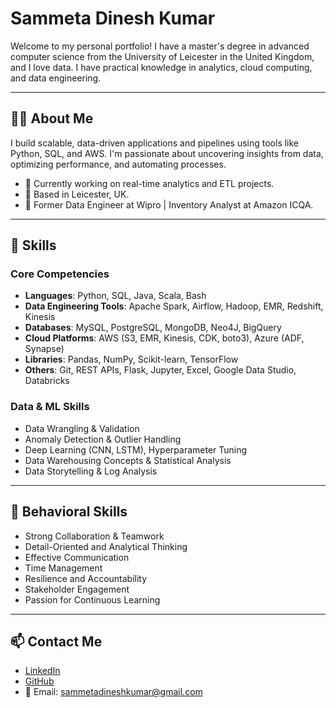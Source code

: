 # Sammeta Dinesh Kumar

Welcome to my personal portfolio! I have a master's degree in advanced computer science from the University of Leicester in the United Kingdom, and I love data. I have practical knowledge in analytics, cloud computing, and data engineering.

---

## 👨‍💻 About Me

I build scalable, data-driven applications and pipelines using tools like Python, SQL, and AWS. I'm passionate about uncovering insights from data, optimizing performance, and automating processes.

- 🧠 Currently working on real-time analytics and ETL projects.
- 📍 Based in Leicester, UK.
- 💼 Former Data Engineer at Wipro | Inventory Analyst at Amazon ICQA.

---

## 🚀 Skills

### Core Competencies
- **Languages**: Python, SQL, Java, Scala, Bash  
- **Data Engineering Tools**: Apache Spark, Airflow, Hadoop, EMR, Redshift, Kinesis  
- **Databases**: MySQL, PostgreSQL, MongoDB, Neo4J, BigQuery  
- **Cloud Platforms**: AWS (S3, EMR, Kinesis, CDK, boto3), Azure (ADF, Synapse)  
- **Libraries**: Pandas, NumPy, Scikit-learn, TensorFlow  
- **Others**: Git, REST APIs, Flask, Jupyter, Excel, Google Data Studio, Databricks

### Data & ML Skills
- Data Wrangling & Validation  
- Anomaly Detection & Outlier Handling  
- Deep Learning (CNN, LSTM), Hyperparameter Tuning  
- Data Warehousing Concepts & Statistical Analysis  
- Data Storytelling & Log Analysis

---

## 🤝 Behavioral Skills

- Strong Collaboration & Teamwork  
- Detail-Oriented and Analytical Thinking  
- Effective Communication  
- Time Management  
- Resilience and Accountability  
- Stakeholder Engagement  
- Passion for Continuous Learning

---

## 📫 Contact Me

- [LinkedIn](https://www.linkedin.com/in/dineshsammeta/)  
- [GitHub](https://github.com/Dineshkumarsammeta/)  
- 📧 Email: sammetadineshkumar@gmail.com  
  

